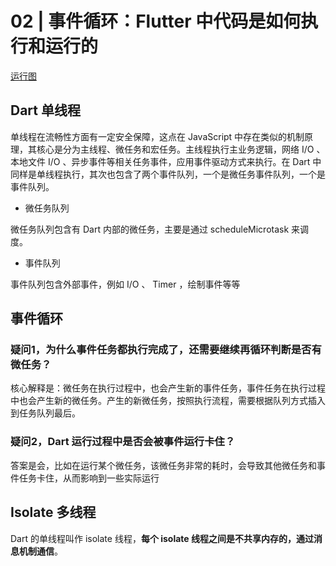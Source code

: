 # 02 | 事件循环：Flutter 中代码是如何执行和运行的

[运行图](https://github.com/qing-song/Flutter/blob/master/images/flutter_02_event.png)

## Dart 单线程

单线程在流畅性方面有一定安全保障，这点在 JavaScript 中存在类似的机制原理，其核心是分为主线程、微任务和宏任务。主线程执行主业务逻辑，网络 I/O 、本地文件 I/O 、异步事件等相关任务事件，应用事件驱动方式来执行。在 Dart 中同样是单线程执行，其次也包含了两个事件队列，一个是微任务事件队列，一个是事件队列。

- 微任务队列

微任务队列包含有 Dart 内部的微任务，主要是通过 scheduleMicrotask 来调度。

- 事件队列

事件队列包含外部事件，例如 I/O 、 Timer ，绘制事件等等

## 事件循环

### 疑问1，为什么事件任务都执行完成了，还需要继续再循环判断是否有微任务？

核心解释是：微任务在执行过程中，也会产生新的事件任务，事件任务在执行过程中也会产生新的微任务。产生的新微任务，按照执行流程，需要根据队列方式插入到任务队列最后。

### 疑问2，Dart 运行过程中是否会被事件运行卡住？

答案是会，比如在运行某个微任务，该微任务非常的耗时，会导致其他微任务和事件任务卡住，从而影响到一些实际运行

## Isolate 多线程

Dart 的单线程叫作 isolate 线程，**每个 isolate 线程之间是不共享内存的，通过消息机制通信**。
